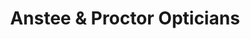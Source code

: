 ---
title: "Anstee & Proctor Opticians"
url: /daventry/anstee-und-proctor-opticians/
shop: Optiker
---